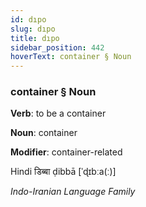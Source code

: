 ```yaml
---
id: dıpo
slug: dıpo
title: dıpo
sidebar_position: 442
hoverText: container § Noun
---
```


### container § Noun

**Verb**: to be a container

**Noun**: container

**Modifier**: container-related

Hindi डिब्बा ḍibbā [ˈɖɪbːa(ː)]

*Indo-Iranian Language Family*